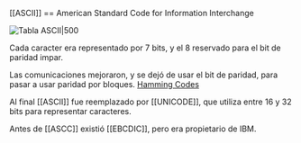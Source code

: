 [[ASCII]] == American Standard Code for Information Interchange

![Tabla ASCII|500](https://upload.wikimedia.org/wikipedia/commons/thumb/c/cf/USASCII_code_chart.png/1280px-USASCII_code_chart.png)

Cada caracter era representado por 7 bits, y el 8 reservado para el bit de paridad impar.

Las comunicaciones mejoraron, y se dejó de usar el bit de paridad, para pasar a usar paridad por bloques. [Hamming Codes](https://www.youtube.com/watch?v=e50Bj7jn9IQ)

Al final [[ASCII]] fue reemplazado por [[UNICODE]], que utiliza entre 16 y 32 bits para representar caracteres.

Antes de [[ASCC]] existió [[EBCDIC]], pero era propietario de IBM. 
